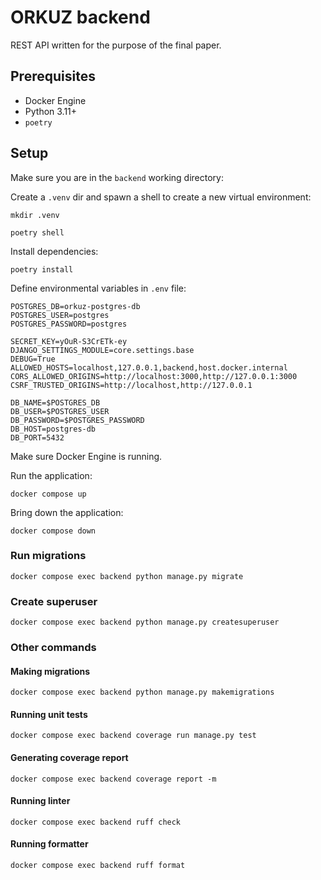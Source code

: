 # ORKUZ backend

REST API written for the purpose of the final paper.

## Prerequisites

- Docker Engine
- Python 3.11+
- `poetry`

## Setup

Make sure you are in the `backend` working directory:

Create a `.venv` dir and spawn a shell to create a new virtual environment:

```shell
mkdir .venv
```

```shell
poetry shell
```

Install dependencies:

```shell
poetry install
```

Define environmental variables in `.env` file:

```dotenv
POSTGRES_DB=orkuz-postgres-db
POSTGRES_USER=postgres
POSTGRES_PASSWORD=postgres

SECRET_KEY=yOuR-S3CrETk-ey
DJANGO_SETTINGS_MODULE=core.settings.base
DEBUG=True
ALLOWED_HOSTS=localhost,127.0.0.1,backend,host.docker.internal
CORS_ALLOWED_ORIGINS=http://localhost:3000,http://127.0.0.1:3000
CSRF_TRUSTED_ORIGINS=http://localhost,http://127.0.0.1

DB_NAME=$POSTGRES_DB
DB_USER=$POSTGRES_USER
DB_PASSWORD=$POSTGRES_PASSWORD
DB_HOST=postgres-db
DB_PORT=5432
```

Make sure Docker Engine is running.

Run the application:

```shell
docker compose up
```

Bring down the application:

```shell
docker compose down
```

### Run migrations

```shell
docker compose exec backend python manage.py migrate
```

### Create superuser

```shell
docker compose exec backend python manage.py createsuperuser
```

### Other commands

#### Making migrations

```shell
docker compose exec backend python manage.py makemigrations
```

#### Running unit tests

```shell
docker compose exec backend coverage run manage.py test
```

#### Generating coverage report

```shell
docker compose exec backend coverage report -m
```

#### Running linter

```shell
docker compose exec backend ruff check
```

#### Running formatter

```shell
docker compose exec backend ruff format
```
